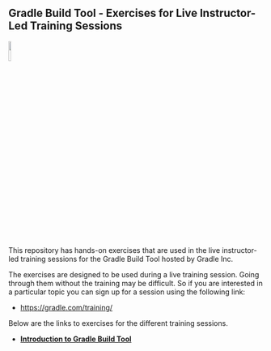 ## Gradle Build Tool - Exercises for Live Instructor-Led Training Sessions

<p align="left">
<img width="10%" height="10%" src="https://raw.githubusercontent.com/gradle/build-tool-training-exercises/main/images/gradle_training_gradient_logo.png">
</p>

This repository has hands-on exercises that are used in the live instructor-led
training sessions for the Gradle Build Tool hosted by Gradle Inc.

The exercises are designed to be used during a live training session. Going
through them without the training may be difficult. So if you are interested in
a particular topic you can sign up for a session using the following link:

* https://gradle.com/training/

Below are the links to exercises for the different training sessions.

* [**Introduction to Gradle Build Tool**](Introduction_to_Gradle_Build_Tool/)
